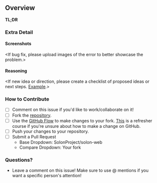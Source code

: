 ## Overview
**TL;DR**
<One to two sentence description of the issue you are encountering or trying to solve.>

### Extra Detail

#### Screenshots
<If bug fix, please upload images of the error to better showcase the problem.>

#### Reasoning
<If new idea or direction, please create a checklist of proposed ideas or next steps. [Example](https://github.com/github/training-kit/issues/415).>

### How to Contribute
- [ ] Comment on this issue if you'd like to work/collaborate on it!
- [ ] Fork the [repository](https://github.com/SolonProject/solon-web).
- [ ] Use the [GitHub Flow](https://guides.github.com/introduction/flow/) to make changes to your fork. [This](https://services.github.com/on-demand/intro-to-github/) is a refresher course if you're unsure about how to make a change on GitHub.
- [ ] Push your changes to your repository.
- [ ] Submit a Pull Request
  - Base Dropdown: SolonProject/solon-web
  - Compare Dropdown: Your fork

### Questions?
- Leave a comment on this issue! Make sure to use @ mentions if you want a specific person's attention!
